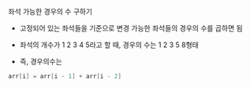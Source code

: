 좌석 가능한 경우의 수 구하기

- 고정되어 있는 좌석들을 기준으로 변경 가능한 좌석들의 경우의 수를 곱하면 됨

- 좌석의 개수가 1 2 3 4 5라고 할 때, 경우의 수는 1 2 3 5 8형태

- 즉, 경우의수는 
```c
arr[i] = arr[i - 1] + arr[i - 2]
```
